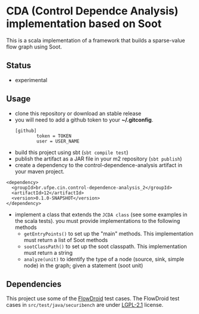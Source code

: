 # CDA (Control Dependce Analysis) implementation based on Soot

This is a scala implementation of a framework that builds a sparse-value flow graph using Soot.

## Status

   * experimental

## Usage

   * clone this repository or download an stable release
   * you will need to add a github token to your **~/.gitconfig**.
     ```
     [github]
             token = TOKEN
             user = USER_NAME
     ```
   * build this project using sbt (`sbt compile test`)
   * publish the artifact as a JAR file in your m2 repository (`sbt publish`)
   * create a dependency to the control-dependence-analysis artifact in your maven project. 

```{xml}
<dependency>
  <groupId>br.ufpe.cin.control-dependence-analysis_2</groupId>
  <artifactId>12</artifactId>
  <version>0.1.0-SNAPSHOT</version>
</dependency>
```

   * implement a class that extends the `JCDA class` (see some examples in the scala tests). you must provide implementations to the following methods
      * `getEntryPoints()` to set up the "main" methods. This implementation must return a list of Soot methods
      * `sootClassPath()` to set up the soot classpath. This implementation must return a string
      * `analyze(unit)` to identify the type of a node  (source, sink, simple node) in the graph; given a statement (soot unit)


## Dependencies

This project use some of the [FlowDroid](https://github.com/secure-software-engineering/FlowDroid) test cases. The FlowDroid test cases in `src/test/java/securibench` are under [LGPL-2.1](https://github.com/secure-software-engineering/FlowDroid/blob/develop/LICENSE) license.
